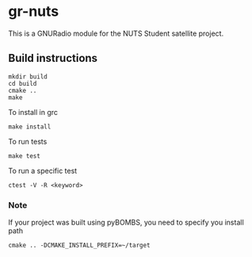 # gr-nuts

This is a GNURadio module for the NUTS Student satellite project.

## Build instructions

    mkdir build
    cd build
    cmake ..
    make

To install in grc

    make install

To run tests

    make test

To run a specific test

    ctest -V -R <keyword>

### Note

If your project was built using pyBOMBS, you need to specify you install path

    cmake .. -DCMAKE_INSTALL_PREFIX=~/target
